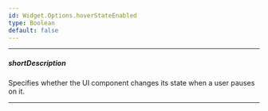 ```yaml
---
id: Widget.Options.hoverStateEnabled
type: Boolean
default: false
---
```

---
##### shortDescription
Specifies whether the UI component changes its state when a user pauses on it.

---
